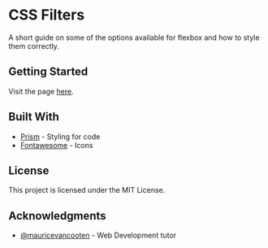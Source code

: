 # CSS Filters

A short guide on some of the options available for flexbox and how to style them correctly.

## Getting Started

Visit the page [here](http://evelynmaire.github.io/flexbox/).

## Built With

* [Prism](http://prismjs.com/) - Styling for code
* [Fontawesome](http://fontawesome.io/) - Icons

## License

This project is licensed under the MIT License.

## Acknowledgments

* [@mauricevancooten](http://github.com/mauricevancooten/) - Web Development tutor
